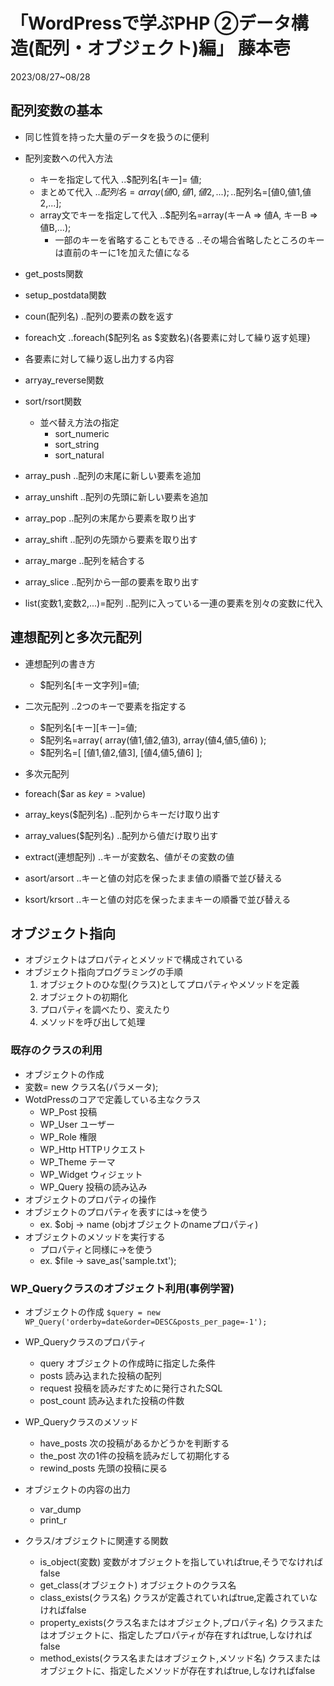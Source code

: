 # 「WordPressで学ぶPHP ②データ構造(配列・オブジェクト)編」 藤本壱

2023/08/27~08/28

## 配列変数の基本

- 同じ性質を持った大量のデータを扱うのに便利
- 配列変数への代入方法
  - キーを指定して代入 ..$配列名[キー]= 値;
  - まとめて代入 ..$配列名=array(値0,値1,値2,...);
                 ..$配列名=[値0,値1,値2,...];
  - array文でキーを指定して代入 ..$配列名=array(キーA => 値A, キーB => 値B,...);
    - 一部のキーを省略することもできる ..その場合省略したところのキーは直前のキーに1を加えた値になる

- get_posts関数
- setup_postdata関数
- coun(配列名) ..配列の要素の数を返す
- foreach文 ..foreach($配列名 as $変数名){各要素に対して繰り返す処理}
- <?php foreach($配列名 as $変数名):?>
  各要素に対して繰り返し出力する内容
  <?php endforeach;?>
- arryay_reverse関数
- sort/rsort関数
  - 並べ替え方法の指定
    - sort_numeric
    - sort_string
    - sort_natural
- array_push ..配列の末尾に新しい要素を追加
- array_unshift ..配列の先頭に新しい要素を追加
- array_pop ..配列の末尾から要素を取り出す
- array_shift ..配列の先頭から要素を取り出す
- array_marge ..配列を結合する
- array_slice ..配列から一部の要素を取り出す
- list(変数1,変数2,...)=配列 ..配列に入っている一連の要素を別々の変数に代入

## 連想配列と多次元配列

- 連想配列の書き方
  - $配列名[キー文字列]=値;

- 二次元配列 ..2つのキーで要素を指定する
  - $配列名[キー][キー]=値;
  - $配列名=array(
    array(値1,値2,値3),
    array(値4,値5,値6)
    );
  - $配列名=[
    [値1,値2,値3],
    [値4,値5,値6]
    ];

- 多次元配列

- foreach($ar as $key=>$value)
- array_keys($配列名) ..配列からキーだけ取り出す
- array_values($配列名) ..配列から値だけ取り出す
- extract(連想配列) ..キーが変数名、値がその変数の値
- asort/arsort ..キーと値の対応を保ったまま値の順番で並び替える
- ksort/krsort ..キーと値の対応を保ったままキーの順番で並び替える

## オブジェクト指向

- オブジェクトはプロパティとメソッドで構成されている
- オブジェクト指向プログラミングの手順
  1. オブジェクトのひな型(クラス)としてプロパティやメソッドを定義
  2. オブジェクトの初期化
  3. プロパティを調べたり、変えたり
  4. メソッドを呼び出して処理

### 既存のクラスの利用

- オブジェクトの作成
- 変数= new クラス名(パラメータ);
- WotdPressのコアで定義している主なクラス
  - WP_Post   投稿
  - WP_User   ユーザー
  - WP_Role   権限
  - WP_Http   HTTPリクエスト
  - WP_Theme  テーマ
  - WP_Widget ウィジェット
  - WP_Query  投稿の読み込み
- オブジェクトのプロパティの操作
- オブジェクトのプロパティを表すには->を使う
  - ex. $obj -> name  (objオブジェクトのnameプロパティ)
- オブジェクトのメソッドを実行する
  - プロパティと同様に->を使う
  - ex. $file -> save_as('sample.txt');

### WP_Queryクラスのオブジェクト利用(事例学習)

- オブジェクトの作成
``` $query = new WP_Query('orderby=date&order=DESC&posts_per_page=-1'); ```

- WP_Queryクラスのプロパティ
  - query       オブジェクトの作成時に指定した条件
  - posts       読み込まれた投稿の配列
  - request     投稿を読みだすために発行されたSQL
  - post_count  読み込まれた投稿の件数

- WP_Queryクラスのメソッド
  - have_posts      次の投稿があるかどうかを判断する
  - the_post        次の1件の投稿を読みだして初期化する
  - rewind_posts    先頭の投稿に戻る

- オブジェクトの内容の出力
  - var_dump
  - print_r

- クラス/オブジェクトに関連する関数
  - is_object(変数)                                           変数がオブジェクトを指していればtrue,そうでなければfalse
  - get_class(オブジェクト)                                   オブジェクトのクラス名
  - class_exists(クラス名)                                    クラスが定義されていればtrue,定義されていなければfalse
  - property_exists(クラス名またはオブジェクト,プロパティ名)  クラスまたはオブジェクトに、指定したプロパティが存在すればtrue,しなければfalse
  - method_exists(クラス名またはオブジェクト,メソッド名)      クラスまたはオブジェクトに、指定したメソッドが存在すればtrue,しなければfalse

